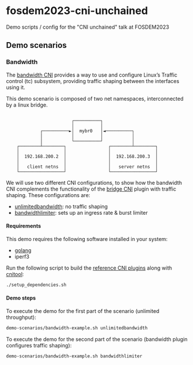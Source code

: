 # fosdem2023-cni-unchained
Demo scripts / config for the "CNI unchained" talk at FOSDEM2023

## Demo scenarios

### Bandwidth
The [bandwidth CNI](https://www.cni.dev/plugins/current/meta/bandwidth/)
provides a way to use and configure Linux’s Traffic control (tc) subsystem,
providing traffic shaping between the interfaces using it.

This demo scenario is composed of two net namespaces, interconnected by a linux
bridge.
```

                         ┌──────────┐
                         │          │
             ┌──────────►│  mybr0   │◄──────────┐
             │           │          │           │
             │           └──────────┘           │
    ┌────────┴────────┐                ┌────────┴────────┐
    │                 │                │                 │
    │  192.168.200.2  │                │  192.168.200.3  │
    │                 │                │                 │
    │   client netns  │                │   server netns  │
    └─────────────────┘                └─────────────────┘
```

We will use two different CNI configurations, to show how the bandwidth CNI
complements the functionality of the
[bridge CNI](https://www.cni.dev/plugins/current/main/bridge/) plugin with
traffic shaping.
These configurations are:
- [unlimitedbandwidth](examples/bandwidth/10-unlimited.conflist): no traffic shaping
- [bandwidthlimiter](examples/bandwidth/10-limited.conflist): sets up an ingress rate & burst limiter

#### Requirements
This demo requires the following software installed in your system:
- [golang](https://go.dev/doc/install)
- iperf3

Run the following script to build the
[reference CNI plugins](https://github.com/f1-outsourcing/plugins/blob/master/plugins/)
along with
[cnitool](https://github.com/containernetworking/cni/tree/main/cnitool):
```bash
./setup_dependencies.sh
```

#### Demo steps

To execute the demo for the first part of the scenario (unlimited throughput):
```bash
demo-scenarios/bandwidth-example.sh unlimitedbandwidth
```

To execute the demo for the second part of the scenario (bandwidth plugin
configures traffic shaping):
```bash
demo-scenarios/bandwidth-example.sh bandwidthlimiter
```

